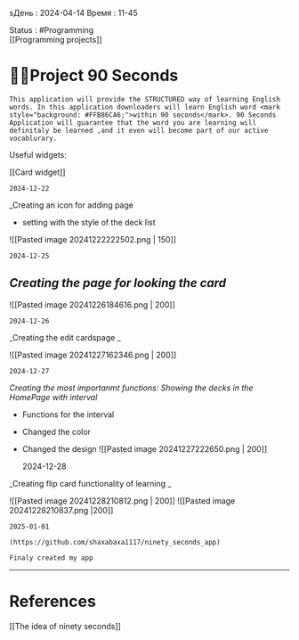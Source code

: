 sДень : 2024-04-14 
Время : 11-45

Status : #Programming  
[[Programming projects]]


# 👨‍💻Project 90 Seconds

```ad-summary
This application will provide the STRUCTURED way of learning English words. In this application downloaders will learn English word <mark style="background: #FFB86CA6;">within 90 seconds</mark>. 90 Seconds Application will guarantee that the word you are learning will definitaly be learned ,and it even will become part of our active vocablurary.

```

Useful widgets:

[[Card widget]]


	2024-12-22
_Creating an icon for adding page 
- setting with the style of the deck list

![[Pasted image 20241222222502.png | 150]]

	2024-12-25

_Creating the page for looking the card_
- 

![[Pasted image 20241226184616.png | 200]]

	2024-12-26

_Creating the edit cardspage _

![[Pasted image 20241227162346.png | 200]]



	2024-12-27

_Creating the most importanmt functions: Showing the decks in the HomePage with interval_

- Functions for the interval
- Changed the color
- Changed the design
![[Pasted image 20241227222650.png | 200]]



	2024-12-28

_Creating flip card functionality of learning _

![[Pasted image 20241228210812.png | 200]]
![[Pasted image 20241228210837.png |200]]


	2025-01-01
```ad-important
(https://github.com/shaxabaxa1117/ninety_seconds_app)

Finaly created my app

```




---
# References

 [[The idea of ninety seconds]]